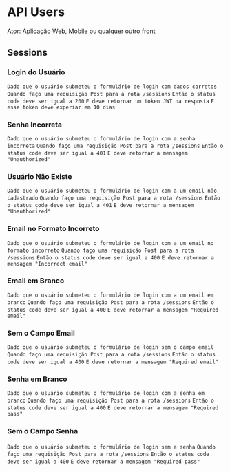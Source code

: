 # API Users

Ator: Aplicação Web, Mobile ou qualquer outro front

## Sessions

### Login do Usuário

`Dado que o usuário submeteu o formulário de login com dados corretos`
`Quando faço uma requisição Post para a rota /sessions`
`Então o status code deve ser igual a 200`
`E deve retornar um token JWT na resposta`
`E esse token deve experiar em 10 dias`

### Senha Incorreta

`Dado que o usuário submeteu o formulário de login com a senha incorreta`
`Quando faço uma requisição Post para a rota /sessions`
`Então o status code deve ser igual a 401`
`E deve retornar a mensagem "Unauthorized"`

### Usuário Não Existe

`Dado que o usuário submeteu o formulário de login com a um email não cadastrado`
`Quando faço uma requisição Post para a rota /sessions`
`Então o status code deve ser igual a 401`
`E deve retornar a mensagem "Unauthorized"`

### Email no Formato Incorreto

`Dado que o usuário submeteu o formulário de login com a um email no formato incorreto`
`Quando faço uma requisição Post para a rota /sessions`
`Então o status code deve ser igual a 400`
`E deve retornar a mensagem "Incorrect email"`

### Email  em Branco

`Dado que o usuário submeteu o formulário de login com a um email em branco`
`Quando faço uma requisição Post para a rota /sessions`
`Então o status code deve ser igual a 400`
`E deve retornar a mensagem "Required email"`

### Sem o  Campo Email

`Dado que o usuário submeteu o formulário de login sem o campo email`
`Quando faço uma requisição Post para a rota /sessions`
`Então o status code deve ser igual a 400`
`E deve retornar a mensagem "Required email"`

### Senha em Branco

`Dado que o usuário submeteu o formulário de login com a senha em branco`
`Quando faço uma requisição Post para a rota /sessions`
`Então o status code deve ser igual a 400`
`E deve retornar a mensagem "Required pass"`

### Sem o  Campo  Senha

`Dado que o usuário submeteu o formulário de login sem a senha`
`Quando faço uma requisição Post para a rota /sessions`
`Então o status code deve ser igual a 400`
`E deve retornar a mensagem "Required pass"`







